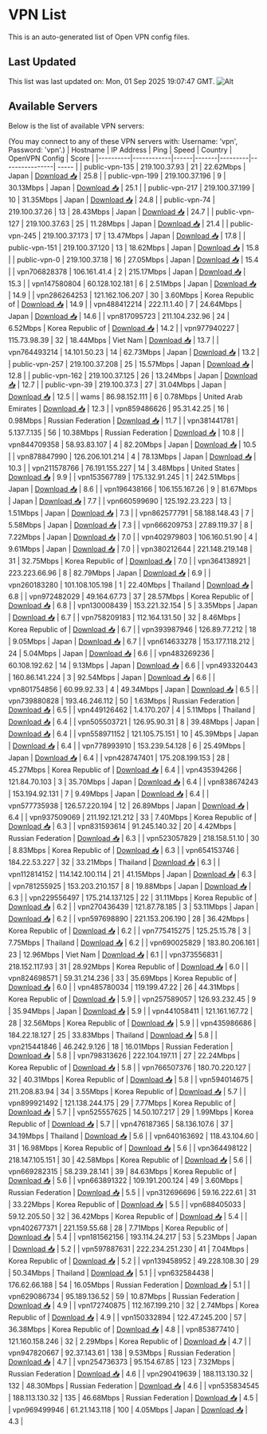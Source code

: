 # VPN List

This is an auto-generated list of Open VPN config files.

## Last Updated

This list was last updated on: Mon, 01 Sep 2025 19:07:47 GMT.
![Alt](https://repobeats.axiom.co/api/embed/186b98318ef1479477931607c1ad7d823f12451f.svg "Repobeats analytics image")

## Available Servers

Below is the list of available VPN servers:

(You may connect to any of these VPN servers with: Username: 'vpn', Password: 'vpn'.)
| Hostname | IP Address | Ping | Speed | Country | OpenVPN Config | Score |
|----------|------------|------|-------|---------|----------------| ----- |
| public-vpn-135 | 219.100.37.93 | 21 | 22.62Mbps | Japan | [Download 📥](./configs/server_0_JP.ovpn) | 25.8 |
| public-vpn-199 | 219.100.37.196 | 9 | 30.13Mbps | Japan | [Download 📥](./configs/server_1_JP.ovpn) | 25.1 |
| public-vpn-217 | 219.100.37.199 | 10 | 31.35Mbps | Japan | [Download 📥](./configs/server_2_JP.ovpn) | 24.8 |
| public-vpn-74 | 219.100.37.26 | 13 | 28.43Mbps | Japan | [Download 📥](./configs/server_3_JP.ovpn) | 24.7 |
| public-vpn-127 | 219.100.37.63 | 25 | 11.28Mbps | Japan | [Download 📥](./configs/server_4_JP.ovpn) | 21.4 |
| public-vpn-245 | 219.100.37.173 | 17 | 13.47Mbps | Japan | [Download 📥](./configs/server_5_JP.ovpn) | 17.8 |
| public-vpn-151 | 219.100.37.120 | 13 | 18.62Mbps | Japan | [Download 📥](./configs/server_6_JP.ovpn) | 15.8 |
| public-vpn-0 | 219.100.37.18 | 16 | 27.05Mbps | Japan | [Download 📥](./configs/server_7_JP.ovpn) | 15.4 |
| vpn706828378 | 106.161.41.4 | 2 | 215.17Mbps | Japan | [Download 📥](./configs/server_8_JP.ovpn) | 15.3 |
| vpn147580804 | 60.128.102.181 | 6 | 2.51Mbps | Japan | [Download 📥](./configs/server_9_JP.ovpn) | 14.9 |
| vpn286264253 | 121.162.106.207 | 30 | 3.60Mbps | Korea Republic of | [Download 📥](./configs/server_10_KR.ovpn) | 14.9 |
| vpn488412214 | 222.11.1.40 | 7 | 24.64Mbps | Japan | [Download 📥](./configs/server_11_JP.ovpn) | 14.6 |
| vpn817095723 | 211.104.232.96 | 24 | 6.52Mbps | Korea Republic of | [Download 📥](./configs/server_12_KR.ovpn) | 14.2 |
| vpn977940227 | 115.73.98.39 | 32 | 18.44Mbps | Viet Nam | [Download 📥](./configs/server_13_VN.ovpn) | 13.7 |
| vpn764493214 | 14.101.50.23 | 14 | 62.73Mbps | Japan | [Download 📥](./configs/server_14_JP.ovpn) | 13.2 |
| public-vpn-257 | 219.100.37.208 | 25 | 15.57Mbps | Japan | [Download 📥](./configs/server_15_JP.ovpn) | 12.8 |
| public-vpn-162 | 219.100.37.125 | 26 | 13.24Mbps | Japan | [Download 📥](./configs/server_16_JP.ovpn) | 12.7 |
| public-vpn-39 | 219.100.37.3 | 27 | 31.04Mbps | Japan | [Download 📥](./configs/server_17_JP.ovpn) | 12.5 |
| wams | 86.98.152.111 | 6 | 0.78Mbps | United Arab Emirates | [Download 📥](./configs/server_18_AE.ovpn) | 12.3 |
| vpn859486626 | 95.31.42.25 | 16 | 0.98Mbps | Russian Federation | [Download 📥](./configs/server_19_RU.ovpn) | 11.7 |
| vpn381441781 | 5.137.7.135 | 56 | 10.38Mbps | Russian Federation | [Download 📥](./configs/server_20_RU.ovpn) | 10.8 |
| vpn844709358 | 58.93.83.107 | 4 | 82.20Mbps | Japan | [Download 📥](./configs/server_21_JP.ovpn) | 10.5 |
| vpn878847990 | 126.206.101.214 | 4 | 78.13Mbps | Japan | [Download 📥](./configs/server_22_JP.ovpn) | 10.3 |
| vpn211578766 | 76.191.155.227 | 14 | 3.48Mbps | United States | [Download 📥](./configs/server_23_US.ovpn) | 9.9 |
| vpn153567789 | 175.132.91.245 | 1 | 242.51Mbps | Japan | [Download 📥](./configs/server_24_JP.ovpn) | 8.6 |
| vpn196438166 | 106.155.167.26 | 9 | 81.67Mbps | Japan | [Download 📥](./configs/server_25_JP.ovpn) | 7.7 |
| vpn660599690 | 125.192.23.223 | 13 | 1.51Mbps | Japan | [Download 📥](./configs/server_26_JP.ovpn) | 7.3 |
| vpn862577791 | 58.188.148.43 | 7 | 5.58Mbps | Japan | [Download 📥](./configs/server_27_JP.ovpn) | 7.3 |
| vpn666209753 | 27.89.119.37 | 8 | 7.22Mbps | Japan | [Download 📥](./configs/server_28_JP.ovpn) | 7.0 |
| vpn402979803 | 106.160.51.90 | 4 | 9.61Mbps | Japan | [Download 📥](./configs/server_29_JP.ovpn) | 7.0 |
| vpn380212644 | 221.148.219.148 | 31 | 32.75Mbps | Korea Republic of | [Download 📥](./configs/server_30_KR.ovpn) | 7.0 |
| vpn364138921 | 223.223.66.96 | 8 | 82.79Mbps | Japan | [Download 📥](./configs/server_31_JP.ovpn) | 6.9 |
| vpn260183280 | 101.108.105.198 | 1 | 22.40Mbps | Thailand | [Download 📥](./configs/server_32_TH.ovpn) | 6.8 |
| vpn972482029 | 49.164.67.73 | 37 | 28.57Mbps | Korea Republic of | [Download 📥](./configs/server_33_KR.ovpn) | 6.8 |
| vpn130008439 | 153.221.32.154 | 5 | 3.35Mbps | Japan | [Download 📥](./configs/server_34_JP.ovpn) | 6.7 |
| vpn758209183 | 112.164.131.50 | 32 | 8.46Mbps | Korea Republic of | [Download 📥](./configs/server_35_KR.ovpn) | 6.7 |
| vpn393987946 | 126.89.77.212 | 18 | 9.05Mbps | Japan | [Download 📥](./configs/server_36_JP.ovpn) | 6.7 |
| vpn614633278 | 153.177.118.212 | 24 | 5.04Mbps | Japan | [Download 📥](./configs/server_37_JP.ovpn) | 6.6 |
| vpn483269236 | 60.108.192.62 | 14 | 9.13Mbps | Japan | [Download 📥](./configs/server_38_JP.ovpn) | 6.6 |
| vpn493320443 | 160.86.141.224 | 3 | 92.54Mbps | Japan | [Download 📥](./configs/server_39_JP.ovpn) | 6.6 |
| vpn801754856 | 60.99.92.33 | 4 | 49.34Mbps | Japan | [Download 📥](./configs/server_40_JP.ovpn) | 6.5 |
| vpn739880828 | 193.46.246.112 | 50 | 1.63Mbps | Russian Federation | [Download 📥](./configs/server_41_RU.ovpn) | 6.5 |
| vpn449126462 | 1.4.170.207 | 4 | 5.11Mbps | Thailand | [Download 📥](./configs/server_42_TH.ovpn) | 6.4 |
| vpn505503721 | 126.95.90.31 | 8 | 39.48Mbps | Japan | [Download 📥](./configs/server_43_JP.ovpn) | 6.4 |
| vpn558971152 | 121.105.75.151 | 10 | 45.39Mbps | Japan | [Download 📥](./configs/server_44_JP.ovpn) | 6.4 |
| vpn778993910 | 153.239.54.128 | 6 | 25.49Mbps | Japan | [Download 📥](./configs/server_45_JP.ovpn) | 6.4 |
| vpn428747401 | 175.208.199.153 | 28 | 45.27Mbps | Korea Republic of | [Download 📥](./configs/server_46_KR.ovpn) | 6.4 |
| vpn435394266 | 121.84.70.103 | 3 | 35.70Mbps | Japan | [Download 📥](./configs/server_47_JP.ovpn) | 6.4 |
| vpn838674243 | 153.194.92.131 | 7 | 9.49Mbps | Japan | [Download 📥](./configs/server_48_JP.ovpn) | 6.4 |
| vpn577735938 | 126.57.220.194 | 12 | 26.89Mbps | Japan | [Download 📥](./configs/server_49_JP.ovpn) | 6.4 |
| vpn937509069 | 211.192.121.212 | 33 | 7.40Mbps | Korea Republic of | [Download 📥](./configs/server_50_KR.ovpn) | 6.3 |
| vpn831593614 | 91.245.140.32 | 20 | 4.42Mbps | Russian Federation | [Download 📥](./configs/server_51_RU.ovpn) | 6.3 |
| vpn523057829 | 218.158.51.10 | 30 | 8.83Mbps | Korea Republic of | [Download 📥](./configs/server_52_KR.ovpn) | 6.3 |
| vpn654153746 | 184.22.53.227 | 32 | 33.21Mbps | Thailand | [Download 📥](./configs/server_53_TH.ovpn) | 6.3 |
| vpn112814152 | 114.142.100.114 | 21 | 41.15Mbps | Japan | [Download 📥](./configs/server_54_JP.ovpn) | 6.3 |
| vpn781255925 | 153.203.210.157 | 8 | 19.88Mbps | Japan | [Download 📥](./configs/server_55_JP.ovpn) | 6.3 |
| vpn229556497 | 175.214.137.125 | 22 | 31.11Mbps | Korea Republic of | [Download 📥](./configs/server_56_KR.ovpn) | 6.2 |
| vpn270436439 | 121.87.78.185 | 3 | 53.11Mbps | Japan | [Download 📥](./configs/server_57_JP.ovpn) | 6.2 |
| vpn597698890 | 221.153.206.190 | 28 | 36.42Mbps | Korea Republic of | [Download 📥](./configs/server_58_KR.ovpn) | 6.2 |
| vpn775415275 | 125.25.15.78 | 3 | 7.75Mbps | Thailand | [Download 📥](./configs/server_59_TH.ovpn) | 6.2 |
| vpn690025829 | 183.80.206.161 | 23 | 12.96Mbps | Viet Nam | [Download 📥](./configs/server_60_VN.ovpn) | 6.1 |
| vpn373556831 | 218.152.117.93 | 31 | 28.92Mbps | Korea Republic of | [Download 📥](./configs/server_61_KR.ovpn) | 6.0 |
| vpn824698571 | 59.31.214.236 | 33 | 35.69Mbps | Korea Republic of | [Download 📥](./configs/server_62_KR.ovpn) | 6.0 |
| vpn485780034 | 119.199.47.22 | 26 | 44.31Mbps | Korea Republic of | [Download 📥](./configs/server_63_KR.ovpn) | 5.9 |
| vpn257589057 | 126.93.232.45 | 9 | 35.94Mbps | Japan | [Download 📥](./configs/server_64_JP.ovpn) | 5.9 |
| vpn441058411 | 121.161.167.72 | 28 | 32.56Mbps | Korea Republic of | [Download 📥](./configs/server_65_KR.ovpn) | 5.9 |
| vpn435986686 | 184.22.18.127 | 25 | 33.83Mbps | Thailand | [Download 📥](./configs/server_66_TH.ovpn) | 5.8 |
| vpn215441846 | 46.242.9.126 | 18 | 16.01Mbps | Russian Federation | [Download 📥](./configs/server_67_RU.ovpn) | 5.8 |
| vpn798313626 | 222.104.197.11 | 27 | 22.24Mbps | Korea Republic of | [Download 📥](./configs/server_68_KR.ovpn) | 5.8 |
| vpn766507376 | 180.70.220.127 | 32 | 40.31Mbps | Korea Republic of | [Download 📥](./configs/server_69_KR.ovpn) | 5.8 |
| vpn594014675 | 211.208.83.94 | 34 | 3.55Mbps | Korea Republic of | [Download 📥](./configs/server_70_KR.ovpn) | 5.7 |
| vpn899921492 | 121.138.244.175 | 29 | 7.77Mbps | Korea Republic of | [Download 📥](./configs/server_71_KR.ovpn) | 5.7 |
| vpn525557625 | 14.50.107.217 | 29 | 1.99Mbps | Korea Republic of | [Download 📥](./configs/server_72_KR.ovpn) | 5.7 |
| vpn476187365 | 58.136.107.6 | 37 | 34.19Mbps | Thailand | [Download 📥](./configs/server_73_TH.ovpn) | 5.6 |
| vpn640163692 | 118.43.104.60 | 31 | 16.98Mbps | Korea Republic of | [Download 📥](./configs/server_74_KR.ovpn) | 5.6 |
| vpn364498122 | 218.147.105.151 | 30 | 42.58Mbps | Korea Republic of | [Download 📥](./configs/server_75_KR.ovpn) | 5.6 |
| vpn669282315 | 58.239.28.141 | 39 | 84.63Mbps | Korea Republic of | [Download 📥](./configs/server_76_KR.ovpn) | 5.6 |
| vpn663891322 | 109.191.200.124 | 49 | 3.60Mbps | Russian Federation | [Download 📥](./configs/server_77_RU.ovpn) | 5.5 |
| vpn312696696 | 59.16.222.61 | 31 | 33.22Mbps | Korea Republic of | [Download 📥](./configs/server_78_KR.ovpn) | 5.5 |
| vpn688405033 | 59.12.205.50 | 32 | 36.42Mbps | Korea Republic of | [Download 📥](./configs/server_79_KR.ovpn) | 5.4 |
| vpn402677371 | 221.159.55.68 | 28 | 7.71Mbps | Korea Republic of | [Download 📥](./configs/server_80_KR.ovpn) | 5.4 |
| vpn181562156 | 193.114.24.217 | 53 | 5.23Mbps | Japan | [Download 📥](./configs/server_81_JP.ovpn) | 5.2 |
| vpn597887631 | 222.234.251.230 | 41 | 7.04Mbps | Korea Republic of | [Download 📥](./configs/server_82_KR.ovpn) | 5.2 |
| vpn139458952 | 49.228.108.30 | 29 | 50.34Mbps | Thailand | [Download 📥](./configs/server_83_TH.ovpn) | 5.1 |
| vpn632584438 | 176.62.66.188 | 54 | 16.05Mbps | Russian Federation | [Download 📥](./configs/server_84_RU.ovpn) | 5.1 |
| vpn629086734 | 95.189.136.52 | 59 | 10.87Mbps | Russian Federation | [Download 📥](./configs/server_85_RU.ovpn) | 4.9 |
| vpn172740875 | 112.167.199.210 | 32 | 2.74Mbps | Korea Republic of | [Download 📥](./configs/server_86_KR.ovpn) | 4.9 |
| vpn150332894 | 122.47.245.200 | 57 | 36.38Mbps | Korea Republic of | [Download 📥](./configs/server_87_KR.ovpn) | 4.8 |
| vpn853877410 | 121.160.158.246 | 32 | 2.29Mbps | Korea Republic of | [Download 📥](./configs/server_88_KR.ovpn) | 4.7 |
| vpn947820667 | 92.37.143.61 | 138 | 9.53Mbps | Russian Federation | [Download 📥](./configs/server_89_RU.ovpn) | 4.7 |
| vpn254736373 | 95.154.67.85 | 123 | 7.32Mbps | Russian Federation | [Download 📥](./configs/server_90_RU.ovpn) | 4.6 |
| vpn290419639 | 188.113.130.32 | 132 | 48.30Mbps | Russian Federation | [Download 📥](./configs/server_91_RU.ovpn) | 4.6 |
| vpn535834545 | 188.113.130.32 | 135 | 46.68Mbps | Russian Federation | [Download 📥](./configs/server_92_RU.ovpn) | 4.5 |
| vpn969499946 | 61.21.143.118 | 100 | 4.05Mbps | Japan | [Download 📥](./configs/server_93_JP.ovpn) | 4.3 |
